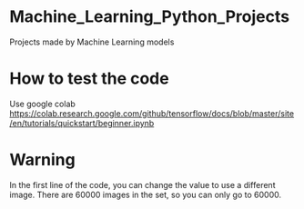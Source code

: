 # Machine_Learning_Python_Projects
Projects made by Machine Learning models
# How to test the code

 Use google colab
    https://colab.research.google.com/github/tensorflow/docs/blob/master/site/en/tutorials/quickstart/beginner.ipynb
 
# Warning
In the first line of the code, you can change the value to use a different image.
 There are 60000 images in the set, so you can only go to 60000.
    
